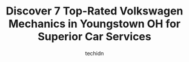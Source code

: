 ---
layout: ampstory
image: https://images.unsplash.com/photo-1504887764023-6f27056d186c?ixlib=rb-4.0.3&ixid=MnwxMjA3fDB8MHxwaG90by1wYWdlfHx8fGVufDB8fHx8&auto=format&fit=crop&w=640&h=853&q=80
author: techidn
featured: false
description: Experience the excellence of automotive service by visiting the 7 best Volkswagen Mechanic in Youngstown OH, USA. With their expertise, attention to detail, and commitment to customer satisf
title: Discover 7 Top-Rated Volkswagen Mechanics in Youngstown OH for Superior Car Services
cover:
   title: Discover 7 Top-Rated Volkswagen Mechanics in Youngstown OH for Superior Car Services
   subtitle: Rickpate
   background: https://images.unsplash.com/photo-1504887764023-6f27056d186c?ixlib=rb-4.0.3&ixid=MnwxMjA3fDB8MHxwaG90by1wYWdlfHx8fGVufDB8fHx8&auto=format&fit=crop&w=640&h=853&q=80

pages: 
 - layout: thirds
   top: <h1>#1 Midas</h1>
   bottom: "<p>Great service from great people. Told me exactly what I needed and didnt try to pressure me into anything that I didnt need. Replaced my exhaust and gave me an oil chan</p>"
   background: https://www.knot35.com/toplist/wp-content/uploads/2023/06/best-volkswagen-mechanic-1-in-youngstown-oh-1685837691.jpeg
   backgroundblur: true
 - layout: thirds
   top: <h1>#2 #1 Cochran Cars Youngstown Service Department</h1>
   bottom: "<p>7997 Market St, Youngstown, OH 44512, United States</p>"
   background: https://www.knot35.com/toplist/wp-content/uploads/2023/06/best-volkswagen-mechanic-2-in-youngstown-oh-1685837691.jpeg
   cta:
      link: https://www.knot35.com/toplist/discover-7-top-rated-volkswagen-mechanics-in-youngstown-oh-for-superior-car-services/
      text: Discover 7 Top-Rated Volkswagen Mechanics in Youngstown OH for Superior Car Services
 - layout: thirds
   top: <h1>#3 Schultz Service Center</h1>
   bottom: "<p>2633 Johnny Cake Rd SE, Warren, OH 44484, United States</p>"
   background: https://www.knot35.com/toplist/wp-content/uploads/2023/06/best-volkswagen-mechanic-3-in-youngstown-oh-1685837692.jpeg
   cta:
      link: https://www.knot35.com/toplist/discover-7-top-rated-volkswagen-mechanics-in-youngstown-oh-for-superior-car-services/
      text: Discover 7 Top-Rated Volkswagen Mechanics in Youngstown OH for Superior Car Services
 - layout: thirds
   top: <h1>#4 Precision Automotive Group</h1>
   bottom: "<p>4561 Belmont Ave, Youngstown, OH 44505, United States</p>"
   background: https://images.unsplash.com/photo-1510906594845-bc082582c8cc?ixlib=rb-4.0.3&ixid=MnwxMjA3fDB8MHxwaG90by1wYWdlfHx8fGVufDB8fHx8&auto=format&fit=crop&w=640&h=853&q=80
   cta:
      link: https://www.knot35.com/toplist/discover-7-top-rated-volkswagen-mechanics-in-youngstown-oh-for-superior-car-services/
      text: Discover 7 Top-Rated Volkswagen Mechanics in Youngstown OH for Superior Car Services
 - layout: thirds
   top: <h1>#5 Advance Auto Parts</h1>
   bottom: "<p>3179 Belmont Ave, Youngstown, OH 44505, United States</p>"
   background: https://images.unsplash.com/photo-1509114397022-ed747cca3f65?ixlib=rb-4.0.3&ixid=MnwxMjA3fDB8MHxwaG90by1wYWdlfHx8fGVufDB8fHx8&auto=format&fit=crop&w=640&h=853&q=80
   cta:
      link: https://www.knot35.com/toplist/discover-7-top-rated-volkswagen-mechanics-in-youngstown-oh-for-superior-car-services/
      text: Discover 7 Top-Rated Volkswagen Mechanics in Youngstown OH for Superior Car Services
 - layout: thirds
   top: <h1>#6 Partners Auto Repair Shop</h1>
   bottom: "<p>37 Steel St, Youngstown, OH 44509, United States</p>"
   background: https://images.unsplash.com/photo-1524169358666-79f22534bc6e?ixlib=rb-4.0.3&ixid=MnwxMjA3fDB8MHxwaG90by1wYWdlfHx8fGVufDB8fHx8&auto=format&fit=crop&w=640&h=853&q=80
   cta:
      link: https://www.knot35.com/toplist/discover-7-top-rated-volkswagen-mechanics-in-youngstown-oh-for-superior-car-services/
      text: Discover 7 Top-Rated Volkswagen Mechanics in Youngstown OH for Superior Car Services
 - layout: thirds
   top: <h1>#7 Automotive Repair & Diagnostics</h1>
   bottom: "<p>37 N Meridian Rd, Youngstown, OH 44509, United States</p>"
   background: https://images.unsplash.com/photo-1540457036297-448b6b99e91c?ixlib=rb-4.0.3&ixid=MnwxMjA3fDB8MHxwaG90by1wYWdlfHx8fGVufDB8fHx8&auto=format&fit=crop&w=640&h=853&q=80
   cta:
      link: https://www.knot35.com/toplist/discover-7-top-rated-volkswagen-mechanics-in-youngstown-oh-for-superior-car-services/
      text: Discover 7 Top-Rated Volkswagen Mechanics in Youngstown OH for Superior Car Services
 - layout: thirds
   middle: Continue reading...
   background: https://images.unsplash.com/photo-1536745287225-21d689278fd1?ixlib=rb-4.0.3&ixid=MnwxMjA3fDB8MHxwaG90by1wYWdlfHx8fGVufDB8fHx8&auto=format&fit=crop&w=640&h=853&q=80
   cta:
      link: https://www.knot35.com/toplist/discover-7-top-rated-volkswagen-mechanics-in-youngstown-oh-for-superior-car-services/
      text: Discover 7 Top-Rated Volkswagen Mechanics in Youngstown OH for Superior Car Services
      
---